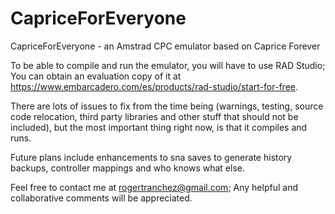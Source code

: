 # CapriceForEveryone
CapriceForEveryone - an Amstrad CPC emulator based on Caprice Forever

To be able to compile and run the emulator, you will have to use RAD Studio; You can obtain an evaluation copy of it at https://www.embarcadero.com/es/products/rad-studio/start-for-free.

There are lots of issues to fix from the time being (warnings, testing, source code relocation, third party libraries and other stuff that should not be included), but the most important thing right now, is that it compiles and runs.

Future plans include enhancements to sna saves to generate history backups, controller mappings and who knows what else.

Feel free to contact me at rogertranchez@gmail.com; Any helpful and collaborative comments will be appreciated.
